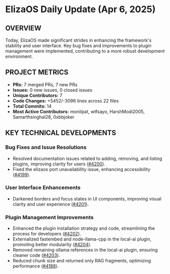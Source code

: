 # ElizaOS Daily Update (Apr 6, 2025)

## OVERVIEW 
Today, ElizaOS made significant strides in enhancing the framework's stability and user interface. Key bug fixes and improvements to plugin management were implemented, contributing to a more robust development environment.

## PROJECT METRICS
- **PRs:** 7 merged PRs, 7 new PRs
- **Issues:** 0 new issues, 0 closed issues
- **Unique Contributors:** 7
- **Code Changes:** +5452/-3096 lines across 22 files
- **Total Commits:** 14
- **Most Active Contributors:** monilpat, wtfsayo, HarshModi2005, Samarthsinghal28, 0xbbjoker

## KEY TECHNICAL DEVELOPMENTS

### Bug Fixes and Issue Resolutions
- Resolved documentation issues related to adding, removing, and listing plugins, improving clarity for users ([#4200](https://github.com/elizaos/eliza/pull/4200)).
- Fixed the elizaos port unavailability issue, enhancing accessibility ([#4199](https://github.com/elizaos/eliza/pull/4199)).

### User Interface Enhancements
- Darkened borders and focus states in UI components, improving visual clarity and user experience ([#4201](https://github.com/elizaos/eliza/pull/4201)).

### Plugin Management Improvements
- Enhanced the plugin installation strategy and code, streamlining the process for developers ([#4202](https://github.com/elizaos/eliza/pull/4202)).
- Externalized fastembed and node-llama-cpp in the local-ai plugin, promoting better modularity ([#4204](https://github.com/elizaos/eliza/pull/4204)).
- Removed remaining ollama references in the local-ai plugin, ensuring cleaner code ([#4203](https://github.com/elizaos/eliza/pull/4203)).
- Reduced chunk size and returned only RAG fragments, optimizing performance ([#4188](https://github.com/elizaos/eliza/pull/4188)).